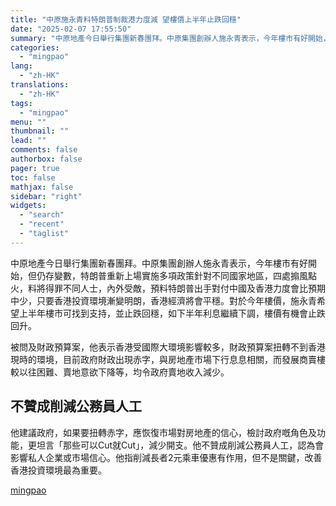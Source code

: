 ```yaml
---
title: "中原施永青料特朗普制裁港力度減 望樓價上半年止跌回穩"
date: "2025-02-07 17:55:50"
summary: "中原地產今日舉行集團新春團拜。中原集團創辦人施永青表示，今年樓市有好開始，但仍存變數，特朗普重新上..."
categories:
  - "mingpao"
lang:
  - "zh-HK"
translations:
  - "zh-HK"
tags:
  - "mingpao"
menu: ""
thumbnail: ""
lead: ""
comments: false
authorbox: false
pager: true
toc: false
mathjax: false
sidebar: "right"
widgets:
  - "search"
  - "recent"
  - "taglist"
---
```


中原地產今日舉行集團新春團拜。中原集團創辦人施永青表示，今年樓市有好開始，但仍存變數，特朗普重新上場實施多項政策針對不同國家地區，四處搧風點火，料將得罪不同人士，內外受敵，預料特朗普出手對付中國及香港力度會比預期中少，只要香港投資環境漸變明朗，香港經濟將會平穩。對於今年樓價，施永青希望上半年樓市可找到支持，並止跌回穩，如下半年利息繼續下調，樓價有機會止跌回升。


被問及財政預算案，他表示香港受國際大環境影響較多，財政預算案扭轉不到香港現時的環境，目前政府財政出現赤字，與房地產市場下行息息相關，而發展商賣樓較以往困難、賣地意欲下降等，均令政府賣地收入減少。

**不贊成削減公務員人工**
--------------

他建議政府，如果要扭轉赤字，應恢復市場對房地產的信心，檢討政府嘅角色及功能，更坦言「那些可以Cut就Cut」，減少開支。他不贊成削減公務員人工，認為會影響私人企業或市場信心。他指削減長者2元乘車優惠有作用，但不是關鍵，改善香港投資環境最為重要。

[mingpao](https://finance.mingpao.com/fin/instantp/20250207/1738921748488/%e4%b8%ad%e5%8e%9f%e6%96%bd%e6%b0%b8%e9%9d%92%e6%96%99%e7%89%b9%e6%9c%97%e6%99%ae%e5%88%b6%e8%a3%81%e6%b8%af%e5%8a%9b%e5%ba%a6%e6%b8%9b-%e6%9c%9b%e6%a8%93%e5%83%b9%e4%b8%8a%e5%8d%8a%e5%b9%b4%e6%ad%a2%e8%b7%8c%e5%9b%9e%e7%a9%a9)
